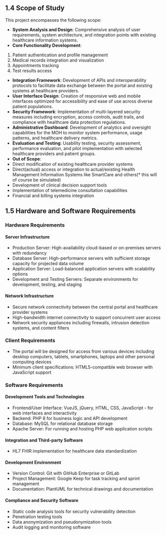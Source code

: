 
## 1.4 Scope of Study

This project encompasses the following scope:

- **System Analysis and Design**: Comprehensive analysis of user requirements, system architecture, and integration points with existing healthcare information systems.
- **Core Functionality Development**:

1. Patient authentication and profile management
2. Medical records integration and visualization
3. Appointments tracking
4. Test results access

- **Integration Framework**: Development of APIs and interoperability protocols to facilitate data exchange between the portal and existing systems at healthcare providers.
- **User Interface Design**: Creation of responsive web and mobile interfaces optimized for accessibility and ease of use across diverse patient populations.
- **Security Framework**: Implementation of multi-layered security measures including encryption, access controls, audit trails, and compliance with healthcare data protection regulations.
- **Administrative Dashboard**: Development of analytics and oversight capabilities for the MOH to monitor system performance, usage patterns, and healthcare delivery metrics.
- **Evaluation and Testing**: Usability testing, security assessment, performance evaluation, and pilot implementation with selected healthcare providers and patient groups.
- **Out of Scope**:
- Direct modification of existing healthcare provider systems
- Direct(actual) access or integration to actual/existing Health Management Information Systems like SmartCare and others(\* this will of course be simulated)
- Development of clinical decision support tools
- Implementation of telemedicine consultation capabilities
- Financial and billing systems integration


## 1.5 Hardware and Software Requirements

### Hardware Requirements

#### Server Infrastructure

- Production Server: High-availability cloud-based or on-premises servers with redundancy
- Database Server: High-performance servers with sufficient storage capacity for projected data volume
- Application Server: Load-balanced application servers with scalability options
- Development and Testing Servers: Separate environments for development, testing, and staging

#### Network Infrastructure

- Secure network connectivity between the central portal and healthcare provider systems
- High-bandwidth internet connectivity to support concurrent user access
- Network security appliances including firewalls, intrusion detection systems, and content filters

### Client Requirements

- The portal will be designed for access from various devices including desktop computers, tablets, smartphones, laptops and other personal computing devices
- Minimum client specifications: HTML5-compatible web browser with JavaScript support

### Software Requirements

#### ****Development Tools and Technologies****

- Frontend/User Interface: VueJS, jQuery, HTML, CSS, JavaScript - for web interfaces and interactivity
- Backend: PHP 8 for business logic and API development
- Database: MySQL for relational database storage
- Apache Server: For running and hosting PHP web application scripts

#### ****Integration and Third-party Software****

- HL7 FHIR implementation for healthcare data standardization

#### ****Development Environment****

- Version Control: Git with GitHub Enterprise or GitLab
- Project Management: Google Keep for task tracking and sprint management
- Documentation: PlantUML for technical drawings and documentation

#### ****Compliance and Security Software****

- Static code analysis tools for security vulnerability detection
- Penetration testing tools
- Data anonymization and pseudonymization tools
- Audit logging and monitoring software
